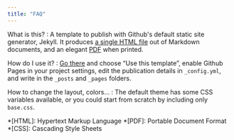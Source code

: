 ```yaml
---
title: "FAQ"
---
```


What is this?
:  A template to publish with Github's default static site generator, Jekyll. It produces <a href="#" download="index">a single HTML file</a> out of Markdown documents, and an elegant [PDF](index.pdf) when printed.

How do I use it?
:  [Go there](https://github.com/cadars/samizdat) and choose “Use this template”, enable Github Pages in your project settings, edit the publication details in `_config.yml`, and write in the `_posts` and `_pages` folders.

How to change the layout, colors…
:  The default theme has some CSS variables available, or you could start from scratch by including only `base.css`.

*[HTML]: Hypertext Markup Language
*[PDF]: Portable Document Format
*[CSS]: Cascading Style Sheets
